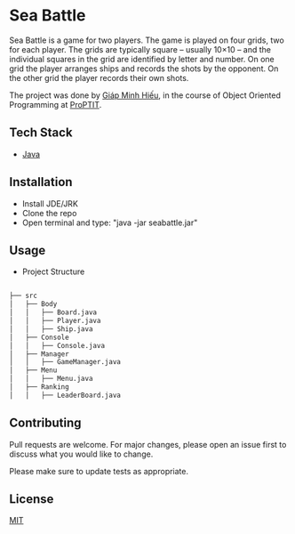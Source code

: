 # Sea Battle

Sea Battle is a game for two players. The game is played on four grids, two for each player. The grids are typically square – usually 10×10 – and the individual squares in the grid are identified by letter and number. On one grid the player arranges ships and records the shots by the opponent. On the other grid the player records their own shots.

The project was done by [Giáp Minh Hiếu](https://github.com/HieuGM), in the course of Object Oriented Programming at [ProPTIT](https://proptit.com/).


## Tech Stack

- [Java](https://www.java.com/en/) 


## Installation

- Install JDE/JRK
- Clone the repo
- Open terminal and type: "java -jar seabattle.jar"


## Usage

- Project Structure

```bash

├── src
│   ├── Body
│   │   ├── Board.java
│   │   ├── Player.java   
│   │   ├── Ship.java
│   ├── Console    
│   │   ├── Console.java    
│   ├── Manager    
│   │   ├── GameManager.java    
│   ├── Menu    
│   │   ├── Menu.java    
│   ├── Ranking   
│   │   ├── LeaderBoard.java      


```

## Contributing

Pull requests are welcome. For major changes, please open an issue first
to discuss what you would like to change.

Please make sure to update tests as appropriate.

## License

[MIT](https://choosealicense.com/licenses/mit/)